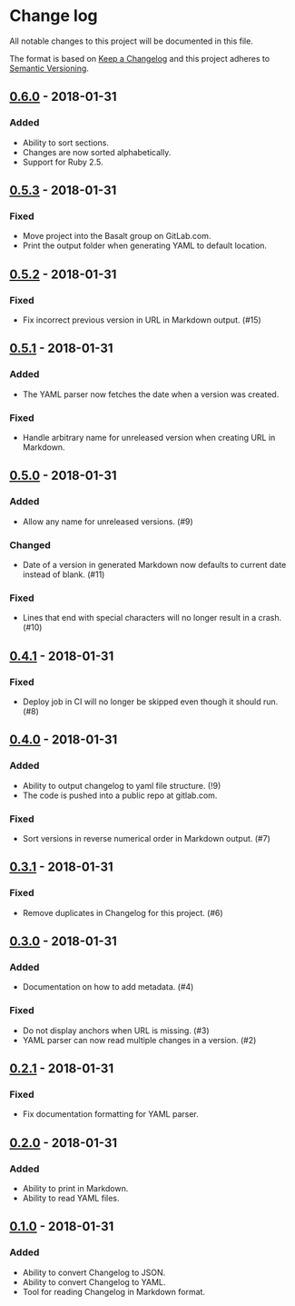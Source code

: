 # Change log
All notable changes to this project will be documented in this file.

The format is based on [Keep a Changelog](http://keepachangelog.com/)
and this project adheres to [Semantic Versioning](http://semver.org/).

## [0.6.0] - 2018-01-31
### Added
- Ability to sort sections.
- Changes are now sorted alphabetically.
- Support for Ruby 2.5.

## [0.5.3] - 2018-01-31
### Fixed
- Move project into the Basalt group on GitLab.com.
- Print the output folder when generating YAML to default location.

## [0.5.2] - 2018-01-31
### Fixed
- Fix incorrect previous version in URL in Markdown output. (#15)

## [0.5.1] - 2018-01-31
### Added
- The YAML parser now fetches the date when a version was created.

### Fixed
- Handle arbitrary name for unreleased version when creating URL in Markdown.

## [0.5.0] - 2018-01-31
### Added
- Allow any name for unreleased versions. (#9)

### Changed
- Date of a version in generated Markdown now defaults to current date instead of blank. (#11)

### Fixed
- Lines that end with special characters will no longer result in a crash. (#10)

## [0.4.1] - 2018-01-31
### Fixed
- Deploy job in CI will no longer be skipped even though it should run. (#8)

## [0.4.0] - 2018-01-31
### Added
- Ability to output changelog to yaml file structure. (!9)
- The code is pushed into a public repo at gitlab.com.

### Fixed
- Sort versions in reverse numerical order in Markdown output. (#7)

## [0.3.1] - 2018-01-31
### Fixed
- Remove duplicates in Changelog for this project. (#6)

## [0.3.0] - 2018-01-31
### Added
- Documentation on how to add metadata. (#4)

### Fixed
- Do not display anchors when URL is missing. (#3)
- YAML parser can now read multiple changes in a version. (#2)

## [0.2.1] - 2018-01-31
### Fixed
- Fix documentation formatting for YAML parser.

## [0.2.0] - 2018-01-31
### Added
- Ability to print in Markdown.
- Ability to read YAML files.

## [0.1.0] - 2018-01-31
### Added
- Ability to convert Changelog to JSON.
- Ability to convert Changelog to YAML.
- Tool for reading Changelog in Markdown format.

[0.6.0]: https://gitlab.com/basalt/keepachangelog/compare/0.5.3...0.6.0
[0.5.3]: https://gitlab.com/basalt/keepachangelog/compare/0.5.2...0.5.3
[0.5.2]: https://gitlab.com/basalt/keepachangelog/compare/0.5.1...0.5.2
[0.5.1]: https://gitlab.com/basalt/keepachangelog/compare/0.5.0...0.5.1
[0.5.0]: https://gitlab.com/basalt/keepachangelog/compare/0.4.1...0.5.0
[0.4.1]: https://gitlab.com/basalt/keepachangelog/compare/0.4.0...0.4.1
[0.4.0]: https://gitlab.com/basalt/keepachangelog/compare/0.3.1...0.4.0
[0.3.1]: https://gitlab.com/basalt/keepachangelog/compare/0.3.0...0.3.1
[0.3.0]: https://gitlab.com/basalt/keepachangelog/compare/0.2.1...0.3.0
[0.2.1]: https://gitlab.com/basalt/keepachangelog/compare/0.2.0...0.2.1
[0.2.0]: https://gitlab.com/basalt/keepachangelog/compare/0.1.0...0.2.0
[0.1.0]: https://gitlab.com/basalt/keepachangelog/compare/77986bc...0.1.0
